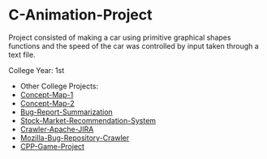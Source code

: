 # C-Animation-Project
Project consisted of making a car using primitive graphical shapes functions and the speed of the car was controlled by input taken through a text file.

College Year: 1st

* Other College Projects:
 * [Concept-Map-1](https://github.com/amankaushik/Concept-Map-Generation-from-Natural-Language-Text---Part-1)
 * [Concept-Map-2](https://github.com/amankaushik/Concept-Map-Generation-from-Natural-Language-Text---Part-2)
 * [Bug-Report-Summarization](https://github.com/amankaushik/Bug-Report-Summarization)
 * [Stock-Market-Recommendation-System](https://github.com/amankaushik/Stock-Market-Recommendation-System)
 * [Crawler-Apache-JIRA](https://github.com/amankaushik/Crawler-Apache-JIRA)
 * [Mozilla-Bug-Repository-Crawler](https://github.com/amankaushik/Mozilla-Bug-Repository-Crawler)
 * [CPP-Game-Project](https://github.com/amankaushik/CPP-Game-Project-)
 
